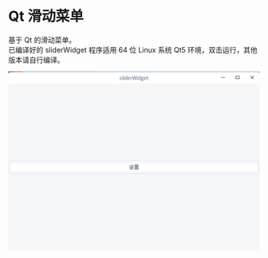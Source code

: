 # Qt 滑动菜单
基于 Qt 的滑动菜单。  
已编译好的 sliderWidget 程序适用 64 位 Linux 系统 Qt5 环境，双击运行，其他版本请自行编译。  

![alt](preview.gif)